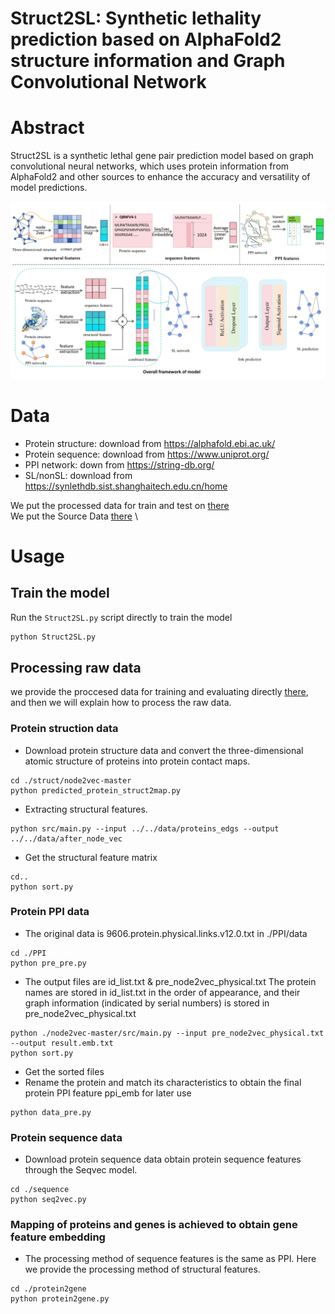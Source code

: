 # Struct2SL: Synthetic lethality prediction based on AlphaFold2 structure information and Graph Convolutional Network
# Abstract
Struct2SL is a synthetic lethal gene pair prediction model based on graph convolutional neural networks, which uses protein information from AlphaFold2 and other sources to enhance the accuracy and versatility of model predictions.


![image](https://github.com/hyr-hit/Struct2SL/blob/main/image/frame.jpg)

# Data
- Protein structure: download from https://alphafold.ebi.ac.uk/
- Protein sequence: download from https://www.uniprot.org/
- PPI network: down from https://string-db.org/
- SL/nonSL: download from https://synlethdb.sist.shanghaitech.edu.cn/home
  
We put the processed data for train and test on [there](https://github.com/lyjps/Struct2GO/tree/master/divided_data)\
We put the Source Data [there](https://github.com/lyjps/Struct2GO/tree/Source_data/Source_data) \

# Usage
## Train the model
Run the ``Struct2SL.py`` script directly to train the model
 ```python
 python Struct2SL.py
 ``` 

## Processing raw data
we provide the proccesed data for training and evaluating directly [there](https://pan.baidu.com/s/1qVr5RuUbg2cDByJMnEVVrw?pwd=uf3s), and then we will explain how to process the raw data.
### Protein struction data
- Download protein structure data and convert the three-dimensional atomic structure of proteins into protein contact maps.
```
cd ./struct/node2vec-master
python predicted_protein_struct2map.py
```
- Extracting structural features.
```
python src/main.py --input ../../data/proteins_edgs --output ../../data/after_node_vec
```
- Get the structural feature matrix
```
cd..
python sort.py
```

### Protein PPI data
- The original data is 9606.protein.physical.links.v12.0.txt in ./PPI/data
```
cd ./PPI
python pre_pre.py
```
- The output files are id_list.txt & pre_node2vec_physical.txt
The protein names are stored in id_list.txt in the order of appearance, and their graph information (indicated by serial numbers) is stored in pre_node2vec_physical.txt
```
python ./node2vec-master/src/main.py --input pre_node2vec_physical.txt --output result.emb.txt
python sort.py
```
- Get the sorted files
- Rename the protein and match its characteristics to obtain the final protein PPI feature ppi_emb for later use
```
python data_pre.py
```

### Protein sequence data
- Download protein sequence data obtain protein sequence features through the Seqvec model.
```
cd ./sequence
python seq2vec.py
```

### Mapping of proteins and genes is achieved to obtain gene feature embedding
- The processing method of sequence features is the same as PPI. Here we provide the processing method of structural features.
```
cd ./protein2gene
python protein2gene.py
```
